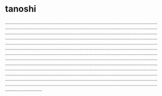 # tanoshi
..........................................................................................................................................................................................................................................................................................................................................................................................................................................................................................................................................................................................................................................................................................................................................................................................................................................................................................................................................................................................................................................................................................................................................................................................................................................................................................................................................................................................................................................................................................................................................................................................................................................................................................................